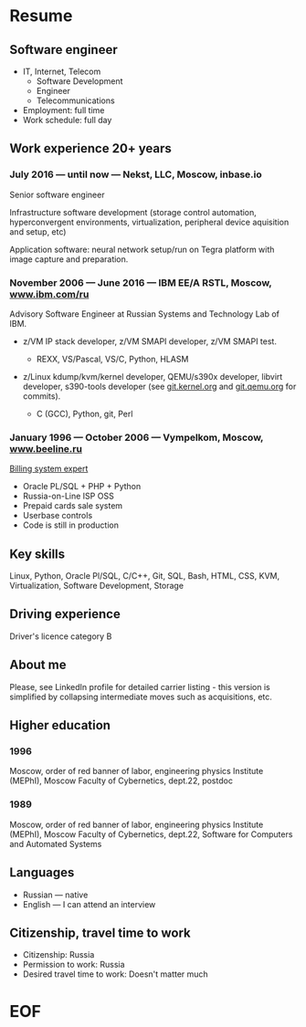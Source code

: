 # Resume

## Software engineer

- IT, Internet, Telecom
    - Software Development
    - Engineer
    - Telecommunications
- Employment: full time
- Work schedule: full day

## Work experience 20+ years

### July 2016 — until now — Nekst, LLC, Moscow, inbase.io

Senior software engineer

Infrastructure software development (storage control automation, hyperconvergent environments, virtualization, peripheral device aquisition and setup, etc)

Application software: neural network setup/run on Tegra platform with image capture and preparation.

### November 2006 — June 2016 — IBM EE/A RSTL, Moscow, www.ibm.com/ru

Advisory Software Engineer at Russian Systems and Technology Lab of IBM.

- z/VM IP stack developer, z/VM SMAPI developer, z/VM SMAPI test.
    - REXX, VS/Pascal, VS/C, Python, HLASM

- z/Linux kdump/kvm/kernel developer, QEMU/s390x developer, libvirt developer, s390-tools developer (see [git.kernel.org](https://git.kernel.org/cgit/linux/kernel/git/torvalds/linux.git/log/?qt=grep&q=jno%40linux.vnet.ibm.com) and [git.qemu.org](http://git.qemu.org/?p=qemu.git&a=search&h=HEAD&st=commit&s=jno%40linux.vnet.ibm.com) for commits).
    - C (GCC), Python, git, Perl

### January 1996 — October 2006 — Vympelkom, Moscow, www.beeline.ru

[Billing system expert](billing-works.md)

- Oracle PL/SQL + PHP + Python
- Russia-on-Line ISP OSS
- Prepaid cards sale system
- Userbase controls
- Code is still in production

## Key skills

Linux, Python, Oracle Pl/SQL, C/C++, Git, SQL, Bash, HTML, CSS, KVM, Virtualization, Software Development, Storage

## Driving experience

Driver's licence category B

## About me

Please, see LinkedIn profile for detailed carrier listing - this version is simplified by collapsing intermediate moves such as acquisitions, etc.

## Higher education

### 1996
Moscow, order of red banner of labor, engineering physics Institute (MEPhI), Moscow
Faculty of Cybernetics, dept.22, postdoc

### 1989
Moscow, order of red banner of labor, engineering physics Institute (MEPhI), Moscow
Faculty of Cybernetics, dept.22, Software for Computers and Automated Systems

## Languages

- Russian — native
- English — I can attend an interview

## Citizenship, travel time to work

- Citizenship: Russia
- Permission to work: Russia
- Desired travel time to work: Doesn't matter much

# EOF #

